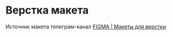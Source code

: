 # Верстка макета
Источник макета телеграм-канал [FIGMA | Макеты для верстки](https://www.figma.com/file/G75r4esXzrWtkPq1Yyhjrk/QWERy-landing)